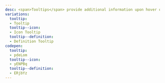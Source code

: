 ```yaml
---
desc: <span>Tooltips</span> provide additional information upon hover or focus. They often contain helper text that is contextual to an element.
variations:
  tooltip:
  - Tooltip
  tooltip--icon:
  - Icon Tooltip
  tooltip--definition:
  - Definition Tooltip
codepen:
  tooltip:
  - pdeLom
  tooltip--icon:
  - yENPBq
  tooltip--definition:
  - ERjbYz
---
```

